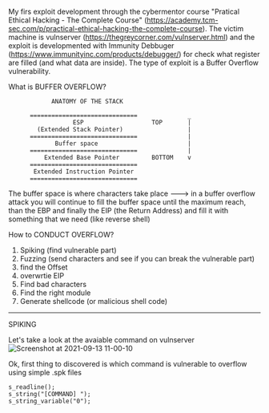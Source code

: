 My firs exploit development through the cybermentor course "Pratical Ethical Hacking - The Complete Course" (https://academy.tcm-sec.com/p/practical-ethical-hacking-the-complete-course).
The victim machine is vulnserver (https://thegreycorner.com/vulnserver.html) and the exploit is developmented with Immunity Debbuger (https://www.immunityinc.com/products/debugger/) for check what register are filled (and what data are inside).
The type of exploit is a Buffer Overflow vulnerability.

What is BUFFER OVERFLOW?


                ANATOMY OF THE STACK 
                                                   
          ==============================              _
                      ESP                   TOP       |    
            (Extended Stack Pointer)                  |
          ==============================              |
                 Buffer space                         |
          ==============================              |
              Extended Base Pointer         BOTTOM    v
          ==============================
           Extended Instruction Pointer
          ==============================


The buffer space is where characters take place ---> in a buffer overflow attack you will continue to fill the buffer space until the maximum reach, than the EBP
and finally the EIP (the Return Address) and fill it with something that we need (like reverse shell)



How to CONDUCT OVERFLOW?

1) Spiking (find vulnerable part)
2) Fuzzing (send characters and see if you can break the vulnerable part)
3) find the Offset
4) overwrtie EIP
5) Find bad characters
6) Find the right module
7) Generate shellcode      (or malicious shell code)

_________
SPIKING

Let's take a look at the avaiable command on vulnserver
![Screenshot at 2021-09-13 11-00-10](https://user-images.githubusercontent.com/50571084/133260252-c0d03243-f7b9-488a-a32a-44b3d072fdb5.png)

Ok, first thing to discovered is which command is vulnerable to overflow using simple .spk files
```
s_readline();
s_string("[COMMAND] ");
s_string_variable("0");
```
